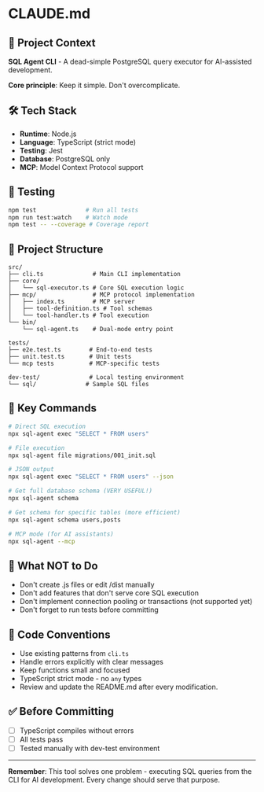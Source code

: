 # CLAUDE.md

## 🎯 Project Context

**SQL Agent CLI** - A dead-simple PostgreSQL query executor for AI-assisted development.

**Core principle**: Keep it simple. Don't overcomplicate.

## 🛠 Tech Stack

- **Runtime**: Node.js
- **Language**: TypeScript (strict mode)
- **Testing**: Jest
- **Database**: PostgreSQL only
- **MCP**: Model Context Protocol support

## 🧪 Testing

```bash
npm test              # Run all tests
npm run test:watch    # Watch mode
npm test -- --coverage # Coverage report
```


## 📁 Project Structure

```
src/
├── cli.ts              # Main CLI implementation
├── core/
│   └── sql-executor.ts # Core SQL execution logic
├── mcp/                # MCP protocol implementation
│   ├── index.ts        # MCP server
│   ├── tool-definition.ts # Tool schemas
│   └── tool-handler.ts # Tool execution
└── bin/
    └── sql-agent.ts    # Dual-mode entry point

tests/
├── e2e.test.ts        # End-to-end tests
├── unit.test.ts       # Unit tests
└── mcp tests          # MCP-specific tests

dev-test/              # Local testing environment
└── sql/              # Sample SQL files
```

## 🚀 Key Commands

```bash
# Direct SQL execution
npx sql-agent exec "SELECT * FROM users"

# File execution
npx sql-agent file migrations/001_init.sql

# JSON output
npx sql-agent exec "SELECT * FROM users" --json

# Get full database schema (VERY USEFUL!)
npx sql-agent schema

# Get schema for specific tables (more efficient)
npx sql-agent schema users,posts

# MCP mode (for AI assistants)
npx sql-agent --mcp
```

## 🚫 What NOT to Do

- Don't create .js files or edit /dist manually
- Don't add features that don't serve core SQL execution
- Don't implement connection pooling or transactions (not supported yet)
- Don't forget to run tests before committing

## 📝 Code Conventions

- Use existing patterns from `cli.ts`
- Handle errors explicitly with clear messages
- Keep functions small and focused
- TypeScript strict mode - no `any` types
- Review and update the README.md after every modification.

## ✅ Before Committing

- [ ] TypeScript compiles without errors
- [ ] All tests pass
- [ ] Tested manually with dev-test environment

---

**Remember**: This tool solves one problem - executing SQL queries from the CLI for AI development. Every change should serve that purpose.